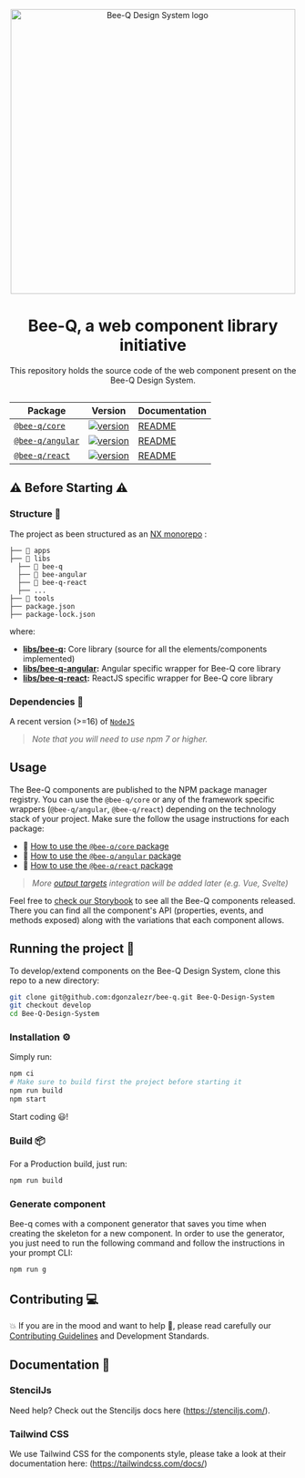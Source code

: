 <p align="center">
  <img
    width="500"
    src="https://user-images.githubusercontent.com/328492/189278210-da3353de-6ea2-4c97-9be3-b02ac6dd5997.jpg"
    alt="Bee-Q Design System logo"
  />
</p>

<h1 align="center">Bee-Q, a web component library initiative</h1>

<p align="center">This repository holds the source code of the web component present on the Bee-Q Design System.</p>

<p align="center">
  <a aria-label="license" href="./LICENSE">
    <img src="https://img.shields.io/badge/license-Apache%202.0-green" alt="">
  </a>
</p>

<div align="center">

| Package                                                          | Version                                                                                                            | Documentation                            |
| ---------------------------------------------------------------- | ------------------------------------------------------------------------------------------------------------------ | ---------------------------------------- |
| [`@bee-q/core`](https://www.npmjs.com/package/@bee-q/core)       | [![version](https://img.shields.io/npm/v/@bee-q/core/latest.svg)](https://www.npmjs.com/package/@bee-q/core)       | [README](./libs/bee-q/README.md)         |
| [`@bee-q/angular`](https://www.npmjs.com/package/@bee-q/angular) | [![version](https://img.shields.io/npm/v/@bee-q/angular/latest.svg)](https://www.npmjs.com/package/@bee-q/angular) | [README](./libs/bee-q-angular/README.md) |
| [`@bee-q/react`](https://www.npmjs.com/package/@bee-q/react)     | [![version](https://img.shields.io/npm/v/@bee-q/react/latest.svg)](https://www.npmjs.com/package/@bee-q/react)     | [README](./libs/bee-q-react/README.md)   |

</div>

## ⚠️ Before Starting ⚠️

### Structure 🧩

The project as been structured as an [NX monorepo](https://nx.dev) :

```
├── 📁 apps
├── 📁 libs
  ├── 📁 bee-q
  ├── 📁 bee-angular
  ├── 📁 bee-q-react
  ├── ...
├── 📁 tools
├── package.json
├── package-lock.json
```

where:

- **[libs/bee-q](./libs/bee-q/):** Core library (source for all the elements/components implemented)
- **[libs/bee-q-angular](./libs/bee-q-angular):** Angular specific wrapper for Bee-Q core library
- **[libs/bee-q-react](./libs/bee-q-react):** ReactJS specific wrapper for Bee-Q core library

### Dependencies 📡

A recent version (>=16) of [`NodeJS`](https://nodejs.org/en/download/)

> _Note that you will need to use npm 7 or higher._

## Usage

The Bee-Q components are published to the NPM package manager registry. You can use the `@bee-q/core` or any of the framework specific wrappers (`@bee-q/angular`, `@bee-q/react`) depending on the technology stack of your project. Make sure the follow the usage instructions for each package:

- 📘 [How to use the `@bee-q/core` package](libs/bee-q/README.md)
- 📗 [How to use the `@bee-q/angular` package](libs/bee-q-angular/README.md)
- 📕 [How to use the `@bee-q/react` package](libs/bee-q-react/README.md)

> _More [output targets](https://stenciljs.com/docs/overview) integration will be added later (e.g. Vue, Svelte)_

Feel free to [check our Storybook](https://develop--631f6f60ace2c23753595513.chromatic.com/) to see all the Bee-Q components released. There you can find all the component's API (properties, events, and methods exposed) along with the variations that each component allows.

## Running the project 🏃‍

To develop/extend components on the Bee-Q Design System, clone this repo to a new directory:

```bash
git clone git@github.com:dgonzalezr/bee-q.git Bee-Q-Design-System
git checkout develop
cd Bee-Q-Design-System
```

### Installation ⚙️

Simply run:

```bash
npm ci
# Make sure to build first the project before starting it
npm run build
npm start
```

Start coding 😃!

### Build 📦

For a Production build, just run:

```bash
npm run build
```

### Generate component

Bee-q comes with a component generator that saves you time when creating the skeleton for a new component. In order to use the generator, you just need to run the following command and follow the instructions in your prompt CLI:

```bash
npm run g
```

## Contributing 💻

💥 If you are in the mood and want to help 🙂, please read carefully our [Contributing Guidelines](./CONTRIBUTING.md) and Development Standards.

## Documentation 📖

### StencilJs

Need help? Check out the Stenciljs docs here (https://stenciljs.com/).

### Tailwind CSS

We use Tailwind CSS for the components style, please take a look at their documentation here: (https://tailwindcss.com/docs/)
